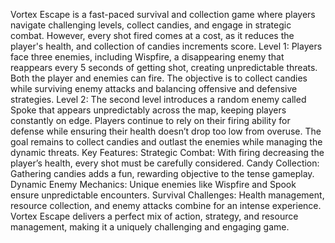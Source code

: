 Vortex Escape is a fast-paced survival and collection game where players navigate challenging levels, collect candies, and engage in strategic combat. However, every shot fired comes at a cost, as it reduces the player's health, and collection of candies increments score.
Level 1:
Players face three enemies, including Wispfire, a disappearing enemy that reappears every 5 seconds of getting shot, creating unpredictable threats.
Both the player and enemies can fire.
The objective is to collect candies while surviving enemy attacks and balancing offensive and defensive strategies.
Level 2:
The second level introduces a random enemy called Spoke that appears unpredictably across the map, keeping players constantly on edge.
Players continue to rely on their firing ability for defense while ensuring their health doesn’t drop too low from overuse.
The goal remains to collect candies and outlast the enemies while managing the dynamic threats.
Key Features:
Strategic Combat: With firing decreasing the player’s health, every shot must be carefully considered.
Candy Collection: Gathering candies adds a fun, rewarding objective to the tense gameplay.
Dynamic Enemy Mechanics: Unique enemies like Wispfire and Spook ensure unpredictable encounters.
Survival Challenges: Health management, resource collection, and enemy attacks combine for an intense experience.
Vortex Escape delivers a perfect mix of action, strategy, and resource management, making it a uniquely challenging and engaging game.
